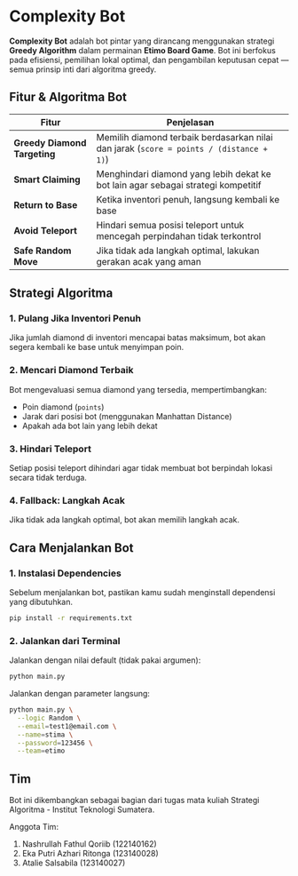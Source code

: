 # Complexity Bot

**Complexity Bot** adalah bot pintar yang dirancang menggunakan strategi **Greedy Algorithm** dalam permainan **Etimo Board Game**. Bot ini berfokus pada efisiensi, pemilihan lokal optimal, dan pengambilan keputusan cepat — semua prinsip inti dari algoritma greedy.

## Fitur & Algoritma Bot

| Fitur                        | Penjelasan                                                                              |
| ---------------------------- | --------------------------------------------------------------------------------------- |
| **Greedy Diamond Targeting** | Memilih diamond terbaik berdasarkan nilai dan jarak (`score = points / (distance + 1)`) |
| **Smart Claiming**           | Menghindari diamond yang lebih dekat ke bot lain agar sebagai strategi kompetitif       |
| **Return to Base**           | Ketika inventori penuh, langsung kembali ke base                                        |
| **Avoid Teleport**           | Hindari semua posisi teleport untuk mencegah perpindahan tidak terkontrol               |
| **Safe Random Move**         | Jika tidak ada langkah optimal, lakukan gerakan acak yang aman                          |

## Strategi Algoritma

### 1. Pulang Jika Inventori Penuh

Jika jumlah diamond di inventori mencapai batas maksimum, bot akan segera kembali ke base untuk menyimpan poin.

### 2. Mencari Diamond Terbaik

Bot mengevaluasi semua diamond yang tersedia, mempertimbangkan:

- Poin diamond (`points`)
- Jarak dari posisi bot (menggunakan Manhattan Distance)
- Apakah ada bot lain yang lebih dekat

### 3. Hindari Teleport

Setiap posisi teleport dihindari agar tidak membuat bot berpindah lokasi secara tidak terduga.

### 4. Fallback: Langkah Acak

Jika tidak ada langkah optimal, bot akan memilih langkah acak.

## Cara Menjalankan Bot

### 1. Instalasi Dependencies

Sebelum menjalankan bot, pastikan kamu sudah menginstall dependensi yang dibutuhkan.

```bash
pip install -r requirements.txt
```

### 2. Jalankan dari Terminal

Jalankan dengan nilai default (tidak pakai argumen):

```bash
python main.py
```

Jalankan dengan parameter langsung:

```bash
python main.py \
  --logic Random \
  --email=test1@email.com \
  --name=stima \
  --password=123456 \
  --team=etimo
```

## Tim

Bot ini dikembangkan sebagai bagian dari tugas mata kuliah Strategi Algoritma - Institut Teknologi Sumatera.

Anggota Tim:

1. Nashrullah Fathul Qoriib (122140162)
2. Eka Putri Azhari Ritonga (123140028)
3. Atalie Salsabila (123140027)
